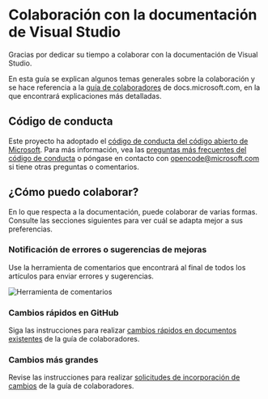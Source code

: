 # <a name="contribute-to-visual-studio-documentation"></a>Colaboración con la documentación de Visual Studio

Gracias por dedicar su tiempo a colaborar con la documentación de Visual Studio.

En esta guía se explican algunos temas generales sobre la colaboración y se hace referencia a la [guía de colaboradores](https://docs.microsoft.com/contribute) de docs.microsoft.com, en la que encontrará explicaciones más detalladas.

## <a name="code-of-conduct"></a>Código de conducta

Este proyecto ha adoptado el [código de conducta del código abierto de Microsoft](https://opensource.microsoft.com/codeofconduct/). Para más información, vea las [preguntas más frecuentes del código de conducta](https://opensource.microsoft.com/codeofconduct/faq/) o póngase en contacto con [opencode@microsoft.com](mailto:opencode@microsoft.com) si tiene otras preguntas o comentarios.

## <a name="how-can-i-contribute"></a>¿Cómo puedo colaborar?

En lo que respecta a la documentación, puede colaborar de varias formas. Consulte las secciones siguientes para ver cuál se adapta mejor a sus preferencias.

### <a name="report-bugs-or-suggest-enhancements"></a>Notificación de errores o sugerencias de mejoras

Use la herramienta de comentarios que encontrará al final de todos los artículos para enviar errores y sugerencias.

![Herramienta de comentarios](media/feedback-tool.png)

### <a name="quick-edit-in-github"></a>Cambios rápidos en GitHub

Siga las instrucciones para realizar [cambios rápidos en documentos existentes](https://docs.microsoft.com/contribute/#quick-edits-to-existing-documents) de la guía de colaboradores.

### <a name="larger-edits"></a>Cambios más grandes

Revise las instrucciones para realizar [solicitudes de incorporación de cambios](https://docs.microsoft.com/contribute/how-to-write-workflows-major#pull-request-processing) de la guía de colaboradores.